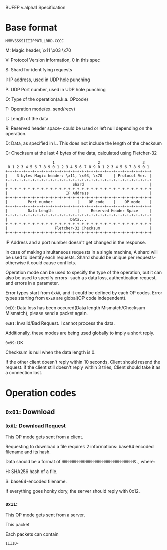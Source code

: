 BUFEP v.alpha1 Specification

# Base format

`MMMVSSSSIIIIPPOTLLRRD-CCCC`

M: Magic header, \x11 \x03 \x70

V: Protocol Version information, 0 in this spec

S: Shard for identifying requests

I: IP address, used in UDP hole punching

P: UDP Port number, used in UDP hole punching

O: Type of the operation(a.k.a. OPcode)

T: Operation mode(ex. send/recv)

L: Length of the data

R: Reserved header space- could be used or left null depending on the operation.

D: Data, as specified in L. This does not include the length of the checksum

C: Checksum at the last 4 bytes of the data, calculated using Fletcher-32

```
                     1                   2                   3
 0 1 2 3 4 5 6 7 8 9 0 1 2 3 4 5 6 7 8 9 0 1 2 3 4 5 6 7 8 9 0 1
+-+-+-+-+-+-+-+-+-+-+-+-+-+-+-+-+-+-+-+-+-+-+-+-+-+-+-+-+-+-+-+-+
|    3 bytes Magic header: \x11, \x03, \x70     | Protocol Ver. |
+-+-+-+-+-+-+-+-+-+-+-+-+-+-+-+-+-+-+-+-+-+-+-+-+-+-+-+-+-+-+-+-+
|                             Shard                             |
+-+-+-+-+-+-+-+-+-+-+-+-+-+-+-+-+-+-+-+-+-+-+-+-+-+-+-+-+-+-+-+-+
|                          IP Address                           |
+-+-+-+-+-+-+-+-+-+-+-+-+-+-+-+-+-+-+-+-+-+-+-+-+-+-+-+-+-+-+-+-+
|         Port number           |    OP code    |    OP mode    |
+-+-+-+-+-+-+-+-+-+-+-+-+-+-+-+-+-+-+-+-+-+-+-+-+-+-+-+-+-+-+-+-+
|         Data Length           |     Reserved Header Space     |
+-+-+-+-+-+-+-+-+-+-+-+-+-+-+-+-+-+-+-+-+-+-+-+-+-+-+-+-+-+-+-+-+
|                            Data...                            |
+-+-+-+-+-+-+-+-+-+-+-+-+-+-+-+-+-+-+-+-+-+-+-+-+-+-+-+-+-+-+-+-+
|                     Fletcher-32 Checksum                      |
+-+-+-+-+-+-+-+-+-+-+-+-+-+-+-+-+-+-+-+-+-+-+-+-+-+-+-+-+-+-+-+-+
```

IP Address and a port number doesn't get changed in the response.

in case of making simultaneous requests in a single machine, A shard will be used to identify each requests.
Shard should be unique per requests- otherwise it could cause conflicts.

Operation mode can be used to specify the type of the operation, but it can also be used to specify errors-
such as data loss, authentication request, and errors in a parameter.

Error types start from `0xA0`, and it could be defined by each OP codes.
Error types starting from `0xE0` are global(OP code independent).

`0xE0`: Data loss has been occured(Data length Mismatch/Checksum Mismatch), please send a packet again.

`0xE1`: Invalid/Bad Request. I cannot process the data.

Additionally, these modes are being used globally to imply a short reply.

`0x99`: OK

Checksum is null when the data length is 0.

If the other client doesn't reply within 10 seconds, Client should resend the request. if the client still doesn't reply within 3 tries, Client should take it as a connection lost.

# Operation codes

## `0x01`: Download

### `0x01`: Download Request

This OP mode gets sent from a client.

Requesting to download a file requires 2 informations: base64 encoded filename and its hash.

Data should be a format of `HHHHHHHHHHHHHHHHHHHHHHHHHHHHHHHHS-`, where:

H: SHA256 hash of a file.

S: base64-encoded filename.

If everything goes honky dory, the server should reply with 0x12.

### `0x11`: 

This OP mode gets sent from a server.

This packet

Each packets can contain

`IIIID-`
